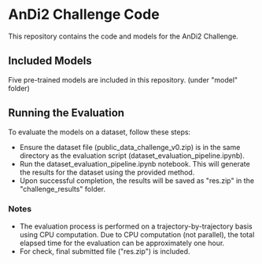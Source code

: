 # AnDi2 Challenge Code
This repository contains the code and models for the AnDi2 Challenge.

## Included Models
Five pre-trained models are included in this repository. (under "model" folder)

## Running the Evaluation
To evaluate the models on a dataset, follow these steps:

- Ensure the dataset file (public_data_challenge_v0.zip) is in the same directory as the evaluation script (dataset_evaluation_pipeline.ipynb).
- Run the dataset_evaluation_pipeline.ipynb notebook. This will generate the results for the dataset using the provided method.
- Upon successful completion, the results will be saved as "res.zip" in the "challenge_results" folder.

### Notes
- The evaluation process is performed on a trajectory-by-trajectory basis using CPU computation. Due to CPU computation (not parallel), the total elapsed time for the evaluation can be approximately one hour.
- For check, final submitted file ("res.zip") is included.

